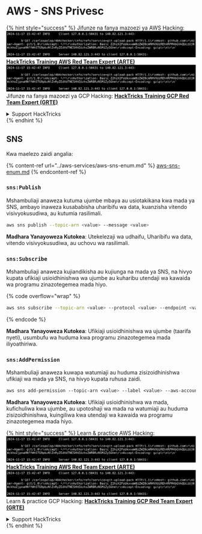 # AWS - SNS Privesc

{% hint style="success" %}
Jifunze na fanya mazoezi ya AWS Hacking:<img src="../../../.gitbook/assets/image (1).png" alt="" data-size="line">[**HackTricks Training AWS Red Team Expert (ARTE)**](https://training.hacktricks.xyz/courses/arte)<img src="../../../.gitbook/assets/image (1).png" alt="" data-size="line">\
Jifunze na fanya mazoezi ya GCP Hacking: <img src="../../../.gitbook/assets/image (2).png" alt="" data-size="line">[**HackTricks Training GCP Red Team Expert (GRTE)**<img src="../../../.gitbook/assets/image (2).png" alt="" data-size="line">](https://training.hacktricks.xyz/courses/grte)

<details>

<summary>Support HackTricks</summary>

* Angalia [**mpango wa usajili**](https://github.com/sponsors/carlospolop)!
* **Jiunge na** 💬 [**kikundi cha Discord**](https://discord.gg/hRep4RUj7f) au [**kikundi cha telegram**](https://t.me/peass) au **tufuatilie** kwenye **Twitter** 🐦 [**@hacktricks\_live**](https://twitter.com/hacktricks\_live)**.**
* **Shiriki mbinu za hacking kwa kuwasilisha PRs kwa** [**HackTricks**](https://github.com/carlospolop/hacktricks) na [**HackTricks Cloud**](https://github.com/carlospolop/hacktricks-cloud) github repos.

</details>
{% endhint %}

## SNS

Kwa maelezo zaidi angalia:

{% content-ref url="../aws-services/aws-sns-enum.md" %}
[aws-sns-enum.md](../aws-services/aws-sns-enum.md)
{% endcontent-ref %}

### `sns:Publish`

Mshambuliaji anaweza kutuma ujumbe mbaya au usiotakikana kwa mada ya SNS, ambayo inaweza kusababisha uharibifu wa data, kuanzisha vitendo visivyokusudiwa, au kutumia rasilimali.
```bash
aws sns publish --topic-arn <value> --message <value>
```
**Madhara Yanayoweza Kutokea**: Utekelezaji wa udhaifu, Uharibifu wa data, vitendo visivyokusudiwa, au uchovu wa rasilimali.

### `sns:Subscribe`

Mshambuliaji anaweza kujiandikisha au kujiunga na mada ya SNS, na hivyo kupata ufikiaji usioidhinishwa wa ujumbe au kuharibu utendaji wa kawaida wa programu zinazotegemea mada hiyo.

{% code overflow="wrap" %}
```bash
aws sns subscribe --topic-arn <value> --protocol <value> --endpoint <value>
```
{% endcode %}

**Madhara Yanayoweza Kutokea**: Ufikiaji usioidhinishwa wa ujumbe (taarifa nyeti), usumbufu wa huduma kwa programu zinazotegemea mada iliyoathiriwa.

### `sns:AddPermission`

Mshambuliaji anaweza kuwapa watumiaji au huduma zisizoidhinishwa ufikiaji wa mada ya SNS, na hivyo kupata ruhusa zaidi.
```css
aws sns add-permission --topic-arn <value> --label <value> --aws-account-id <value> --action-name <value>
```
**Madhara Yanayoweza Kutokea**: Ufikiaji usioidhinishwa wa mada, kufichuliwa kwa ujumbe, au upotoshaji wa mada na watumiaji au huduma zisizoidhinishwa, kuingiliwa kwa utendaji wa kawaida wa programu zinazotegemea mada hiyo.

{% hint style="success" %}
Learn & practice AWS Hacking:<img src="../../../.gitbook/assets/image (1).png" alt="" data-size="line">[**HackTricks Training AWS Red Team Expert (ARTE)**](https://training.hacktricks.xyz/courses/arte)<img src="../../../.gitbook/assets/image (1).png" alt="" data-size="line">\
Learn & practice GCP Hacking: <img src="../../../.gitbook/assets/image (2).png" alt="" data-size="line">[**HackTricks Training GCP Red Team Expert (GRTE)**<img src="../../../.gitbook/assets/image (2).png" alt="" data-size="line">](https://training.hacktricks.xyz/courses/grte)

<details>

<summary>Support HackTricks</summary>

* Check the [**subscription plans**](https://github.com/sponsors/carlospolop)!
* **Join the** 💬 [**Discord group**](https://discord.gg/hRep4RUj7f) or the [**telegram group**](https://t.me/peass) or **follow** us on **Twitter** 🐦 [**@hacktricks\_live**](https://twitter.com/hacktricks\_live)**.**
* **Share hacking tricks by submitting PRs to the** [**HackTricks**](https://github.com/carlospolop/hacktricks) and [**HackTricks Cloud**](https://github.com/carlospolop/hacktricks-cloud) github repos.

</details>
{% endhint %}
